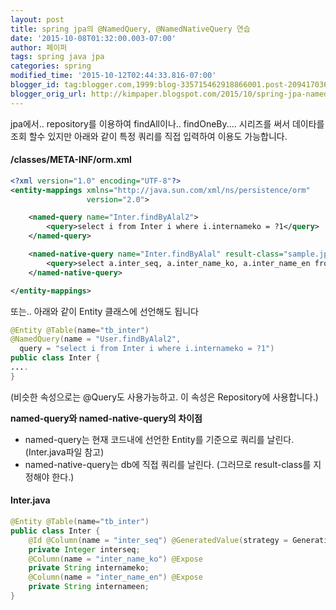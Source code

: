 ```yaml
---
layout: post
title: spring jpa의 @NamedQuery, @NamedNativeQuery 연습
date: '2015-10-08T01:32:00.003-07:00'
author: 페이퍼
tags: spring java jpa
categories: spring
modified_time: '2015-10-12T02:44:33.816-07:00'
blogger_id: tag:blogger.com,1999:blog-335715462918866001.post-209417036101833092
blogger_orig_url: http://kimpaper.blogspot.com/2015/10/spring-jpa-namedquery-namednativequery.html
---
```


jpa에서.. repository를 이용하여 findAll이나.. findOneBy.... 시리즈를 써서 데이타를 조회 할수 있지만
아래와 같이 특정 쿼리를 직접 입력하여 이용도 가능합니다.

#### /classes/META-INF/orm.xml
```xml
<?xml version="1.0" encoding="UTF-8"?>
<entity-mappings xmlns="http://java.sun.com/xml/ns/persistence/orm"
                 version="2.0">

    <named-query name="Inter.findByAlal2">
        <query>select i from Inter i where i.internameko = ?1</query>
    </named-query>

    <named-native-query name="Inter.findByAlal" result-class="sample.jpa.Inter">
        <query>select a.inter_seq, a.inter_name_ko, a.inter_name_en from tb_inter a where a.inter_name_ko = ?</query>
    </named-native-query>

</entity-mappings>
```

또는.. 아래와 같이 Entity 클래스에 선언해도 됩니다
```java
@Entity @Table(name="tb_inter")
@NamedQuery(name = "User.findByAlal2",
  query = "select i from Inter i where i.internameko = ?1")
public class Inter {
....
}
```

(비슷한 속성으로는 @Query도 사용가능하고. 이 속성은 Repository에 사용합니다.)

**named-query와 named-native-query의 차이점**
 - named-query는 현재 코드내에 선언한 Entity를 기준으로 쿼리를 날린다. (Inter.java파일 참고)
 - named-native-query는 db에 직접 쿼리를 날린다. (그러므로 result-class를 지정해야 한다.)

#### Inter.java
```java
@Entity @Table(name="tb_inter")
public class Inter {
    @Id @Column(name = "inter_seq") @GeneratedValue(strategy = GenerationType.AUTO)
    private Integer interseq;
    @Column(name = "inter_name_ko") @Expose
    private String internameko;
    @Column(name = "inter_name_en") @Expose
    private String internameen;
}
```


